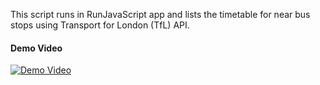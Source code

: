 This script runs in RunJavaScript app and lists the timetable for near bus stops using Transport for London (TfL) API.

#### Demo Video
[![Demo Video](https://img.youtube.com/vi/hes702TDfx4/0.jpg)](https://www.youtube.com/watch?v=hes702TDfx4)
